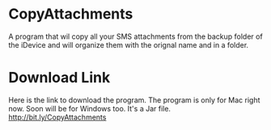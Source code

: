 CopyAttachments
===============

A program that wil copy all your SMS attachments from the backup folder of the iDevice and will organize them with the orignal name and in a folder.

Download Link
=============

Here is the link to download the program. The program is only for Mac right now. Soon will be for Windows too. It's a Jar file. http://bit.ly/CopyAttachments
